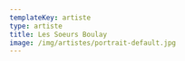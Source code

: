 ```yaml
---
templateKey: artiste
type: artiste
title: Les Soeurs Boulay
image: /img/artistes/portrait-default.jpg
---
```

